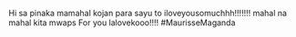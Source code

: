 Hi sa pinaka mamahal kojan para sayu to iloveyousomuchhh!!!!!!!
mahal na mahal kita mwaps
For you lalovekooo!!!!
#MaurisseMaganda

